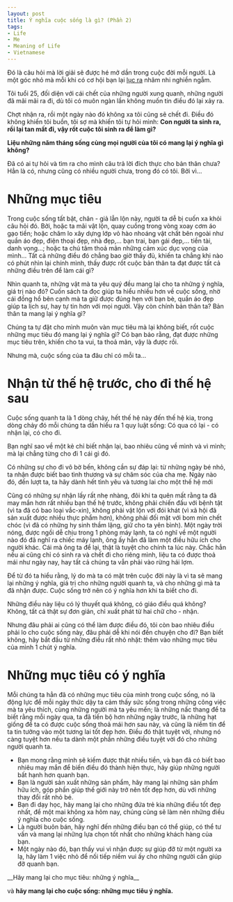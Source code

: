 ```yaml
---
layout: post
title: Ý nghĩa cuộc sống là gì? (Phần 2)
tags:
- Life
- Me
- Meaning of Life
- Vietnamese
---
```


Đó là câu hỏi mà lời giải sẽ được hé mở dần trong cuộc đời mỗi người. Là một góc nhỏ mà mỗi khi có cơ hội bạn lại <a title="[YNCS]#1 Vì sao tôi lại đi tìm Ý nghĩa cuộc sống?" href="http://kong.vn/yncs-1-vi-sao-toi-lai-di-tim-y-nghia-cuoc-song/">lục ra</a> nhâm nhi nghiền ngẫm.

Tôi tuổi 25, đối diện với cái chết của những người xung quanh, những người đã mãi mãi ra đi, dù tôi có muôn ngàn lần không muốn tin điều đó lại xảy ra.

Chợt nhận ra, rồi một ngày nào đó không xa tôi cũng sẽ chết đi. Điều đó không khiến tôi buồn, tôi sợ mà khiến tôi tự hỏi mình: __Con người ta sinh ra, rồi lại tan mất đi, vậy rốt cuộc tôi sinh ra để làm gì?__

__Liệu những năm tháng sống cùng mọi người của tôi có mang lại ý nghĩa gì không?__

Đã có ai tự hỏi và tìm ra cho mình câu trả lời đích thực cho bản thân chưa? Hẳn là có, nhưng cũng có nhiều người chưa, trong đó có tôi. Bởi vì…

# Những mục tiêu

Trong cuộc sống tất bật, chân - giả lẫn lộn này, người ta dễ bị cuốn xa khỏi câu hỏi đó. Bởi, hoặc ta mãi vật lộn, quay cuồng trong vòng xoay cơm áo gạo tiền; hoặc chăm lo xây dựng lớp vỏ hào nhoáng vật chất bên ngoài như quần áo đẹp, điện thoại đẹp, nhà đẹp,… bạn trai, bạn gái đẹp,… tiền tài, danh vọng…; hoặc ta chú tâm thoả mãn những cảm xúc dục vọng của mình… Tất cả những điều đó chẳng bao giờ thấy đủ, khiến ta chẳng khi nào có phút nhìn lại chính mình, thấy được rốt cuộc bản thân ta đạt được tất cả những điều trên để làm cái gì?

Nhìn quanh ta, những vật mà ta yêu quý đều mang lại cho ta những ý nghĩa, giá trị nào đó? Cuốn sách ta đọc giúp ta hiểu nhiều hơn về cuộc sống, nhờ cái đồng hồ bên cạnh mà ta giữ được đúng hẹn với bạn bè, quần áo đẹp giúp ta lịch sự, hay tự tin hơn với mọi người. Vậy còn chính bản thân ta? Bản thân ta mang lại ý nghĩa gì?

Chúng ta tự đặt cho mình muôn vàn mục tiêu mà lại không biết, rốt cuộc những mục tiêu đó mang lại ý nghĩa gì?
Có bạn bảo rằng, đạt được những mục tiêu trên, khiến cho ta vui, ta thoả mãn, vậy là được rồi.

Nhưng mà, cuộc sống của ta đâu chỉ có mỗi ta…

# Nhận từ thế hệ trước, cho đi thế hệ sau

Cuộc sống quanh ta là 1 dòng chảy, hết thế hệ này đến thế hệ kia, trong dòng chảy đó mỗi chúng ta dần hiểu ra 1 quy luật sống: Có qua có lại - có nhận lại, có cho đi.

Bạn nghĩ sao về một kẻ chỉ biết nhận lại, bao nhiêu cũng về mình và vì mình; mà lại chẳng từng cho đi 1 cái gì đó.

Có những sự cho đi vô bờ bến, không cần sự đáp lại: từ những ngày bé nhỏ, ta nhận được biết bao tình thương và sự chăm sóc của cha mẹ. Ngày nào đó, đến lượt ta, ta hãy dành hết tình yêu và tương lai cho một thế hệ mới

Cũng có những sự nhận lấy rất nhẹ nhàng, đôi khi ta quên mất rằng ta đã may mắn hơn rất nhiều bạn thế hệ trước, không phải chiến đấu với bệnh tật (vì ta đã có bao loại vắc-xin), không phải vật lộn với đói khát (vì xã hội đã sản xuất được nhiều thực phẩm hơn), không phải đối mặt với bom mìn chết chóc (vì đã có những hy sinh thầm lặng, giữ cho ta yên bình). Một ngày trời nóng, được ngồi dễ chịu trong 1 phòng máy lạnh, ta có nghĩ về một người nào đó đã nghĩ ra chiếc máy lạnh, ông ấy hẳn đã làm một điều hữu ích cho người khác. Cái mà ông ta để lại, thật là tuyệt cho chính ta lúc này. Chắc hẳn nếu ai cũng chỉ có sinh ra và chết đi cho riêng mình, liệu ta có được thoả mái như ngày nay, hay tất cả chúng ta vẫn phải vào rừng hái lợm.

Để từ đó ta hiểu rằng, lý do mà ta có mặt trên cuộc đời này là vì ta sẽ mang lại những ý nghĩa, giá trị cho những người quanh ta, và cho những gì mà ta đã nhận được.
Cuộc sống trở nên có ý nghĩa hơn khi ta biết cho đi.

Những điều này liệu có lý thuyết quá không, có giáo điều quá không? Không, tất cả thật sự đơn giản, chỉ xuất phát từ hai chữ cho - nhận.

Nhưng đâu phải ai cũng có thể làm được điều đó, tôi còn bao nhiêu điều phải lo cho cuộc sống này, đâu phải dễ khi nói đến chuyện cho đi? Bạn biết không, hãy bắt đầu từ những điều rất nhỏ nhặt: thêm vào những mục tiêu của mình 1 chút ý nghĩa.

# Những mục tiêu có ý nghĩa

Mỗi chúng ta hẳn đã có những mục tiêu của mình trong cuộc sống, nó là động lực để mỗi ngày thức dậy ta cảm thấy sức sống trong những công việc mà ta yêu thích, cùng những người mà ta yêu mến; là những nấc thang để ta biết rằng mỗi ngày qua, ta đã tiến bộ hơn những ngày trước, là những hạt giống để ta có được cuộc sống thoả mái hơn sau này, và cũng là niềm tin để ta tin tưởng vào một tương lai tốt đẹp hơn. Điều đó thật tuyệt vời, nhưng nó càng tuyệt hơn nếu ta dành một phần những điều tuyệt vời đó cho những người quanh ta.
<ul>
	<li>Bạn mong rằng mình sẽ kiếm được thật nhiều tiền, và bạn đã có biết bao nhiêu may mắn để biến điều đó thành hiện thực, hãy giúp những người bất hạnh hơn quanh bạn.</li>
	<li>Bạn là người sản xuất những sản phẩm, hãy mang lại những sản phẩm hữu ích, góp phần giúp thế giới này trở nên tốt đẹp hơn, dù với những thay đổi rất nhỏ bé.</li>
	<li>Bạn đi dạy học, hãy mang lại cho những đứa trẻ kia những điều tốt đẹp nhất, để một mai không xa hôm nay, chúng cũng sẽ làm nên những điều ý nghĩa cho cuộc sống.</li>
	<li>Là người buôn bán, hãy nghĩ đến những điều bạn có thể giúp, có thể tư vấn và mang lại những lựa chọn tốt nhất cho những khách hàng của bạn.</li>
	<li>Một ngày nào đó, bạn thấy vui vì nhận được sự giúp đỡ từ một người xa lạ, hãy làm 1 việc nhỏ để nối tiếp niềm vui ấy cho những người cần giúp đỡ quanh bạn.</li>
</ul>
__Hãy mang lại cho mục tiêu: những ý nghĩa__

và __hãy mang lại cho cuộc sống: những mục tiêu ý nghĩa.__
